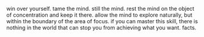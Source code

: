 win over yourself.
tame the mind.
still the mind.
rest the mind on the object of concentration and keep it there.
allow the mind to explore naturally, but within the boundary of the area of focus.
if you can master this skill, there is nothing in the world that can stop you from achieving what you want. facts.